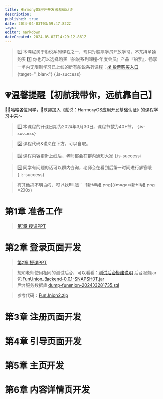 ```yaml
---
title: HarmonyOS应用开发者基础认证
description: 
published: true
date: 2024-04-03T03:59:47.822Z
tags: 
editor: markdown
dateCreated: 2024-03-02T14:29:12.861Z
---
```



> :one: 本课程属于船说系列课程之一，现只对船票学员开放学习，不支持单独购买
> :two: 你也可以选择购买『船说系列课程-年度会员』产品『船票』，畅享一年内无限制学习已上线的所有船说系列课程：[💰 船票购买入口](https://www.bilibili.com/cheese/pages/packageCourseDetail?productId=598){target="_blank"}
{.is-success}

# 💗温馨提醒【初航我带你，远航靠自己】

🙋‍♂️哈喽各位同学，👏欢迎加入《船说：HarmonyOS应用开发基础认证》的课程学习中来～

> 1️⃣ 本课程的开课日期为2024年3月30日，课程节数为40+节。
{.is-success}

> 2️⃣ 课程代码&讲义在下方，可以自取。

> 3️⃣ 课程内容更新上线后，老师都会在群内通知大家
{.is-success}

> 4️⃣ 同学有问题的话可以群内咨询，老师会在看到后第一时间进行解答哦
{.is-success}

> 有其他搞不明白的，可以找Bili姐：
![新bili姐.png](/images/新bili姐.png =200x)

# 第1章 准备工作

> [第1章 授课PPT](/courses_resource/harmonyos_base/HarmonyOS_resource/chapter01/ppt/harmonyos_ch01.pdf)


# 第2章 登录页面开发

>  [第2章 授课PPT](/courses_resource/harmonyos_base/HarmonyOS_resource/chapter02/ppt/harmonyos_ch02.pdf)  


> 想和老师使用相同的测试后台，可以看看：[测试后台搭建说明](/courses_resource/harmonyos_base/后台服务处理.md)
> 后台服务jar包 [FunUnion_Backend-0.0.1-SNAPSHOT.jar](/courses_resource/harmonyos_base/HarmonyOS_resource/chapter02/code/FunUnion_Backend-0.0.1-SNAPSHOT.jar)  
> 后台服务数据库 [dump-fununion-202403281735.sql](/courses_resource/harmonyos_base/HarmonyOS_resource/chapter02/code/dump-fununion-202403281735.sql)  

> 参考代码：[FunUnion2.zip](/courses_resource/harmonyos_base/HarmonyOS_resource/chapter02/code/FunUnion2.zip)


# 第3章 注册页面开发



# 第4章 引导页面开发

# 第5章 主页开发

# 第6章 内容详情页开发